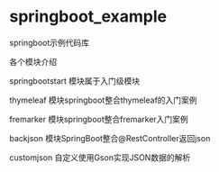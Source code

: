 # springboot_example
springboot示例代码库

各个模块介绍

springbootstart 模块属于入门级模块

thymeleaf 模块springboot整合thymeleaf的入门案例

fremarker 模块springboot整合fremarker入门案例

backjson 模块SpringBoot整合@RestController返回json

customjson 自定义使用Gson实现JSON数据的解析